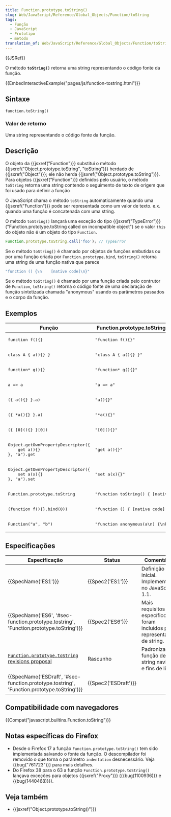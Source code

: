 ```yaml
---
title: Function.prototype.toString()
slug: Web/JavaScript/Reference/Global_Objects/Function/toString
tags:
  - Função
  - JavaScript
  - Prototipo
  - metodo
translation_of: Web/JavaScript/Reference/Global_Objects/Function/toString
---
```

{{JSRef}}

O método **`toString()`** retorna uma string representando o código fonte da função.

{{EmbedInteractiveExample("pages/js/function-tostring.html")}}

## Sintaxe

```
function.toString()
```

### Valor de retorno

Uma string representando o código fonte da função.

## Descrição

O objeto da {{jsxref("Function")}} substitui o método {{jsxref("Object.prototype.toString", "toString")}} herdado de {{jsxref("Object")}}; ele não herda {{jsxref("Object.prototype.toString")}}. Para objetos {{jsxref("Function")}} definidos pelo usuário, o método `toString` retorna uma string contendo o seguimento de texto de origem que foi usado para definir a função

O JavaScript chama o método `toString` automaticamente quando uma {{jsxref("Function")}} pode ser representada como um valor de texto. e.x. quando uma função é concatenada com uma string.

O método `toString()` lançará uma exceção do tipo {{jsxref("TypeError")}} ("Function.prototype.toString called on incompatible object") se o valor `this` do objeto não é um objeto do tipo `Function.`

```js example-bad
Function.prototype.toString.call('foo'); // TypeError
```

Se o método `toString()` é chamado por objetos de funções embutidas ou por uma função criada por `Function.prototype.bind`, `toString()` retorna uma string de uma função nativa que parece

```js
"function () {\n    [native code]\n}"
```

Se o método `toString()` é chamado por uma função criada pelo contrutor de `Function`, `toString()` retorna o código fonte de uma declaração de função sintetizada chamada "anonymous" usando os parâmetros passados e o corpo da função.

## Exemplos

<table class="standard-table">
  <thead>
    <tr>
      <th scope="col">Função</th>
      <th scope="col">Function.prototype.toString resultado</th>
    </tr>
  </thead>
  <tbody>
    <tr>
      <td><pre class="notranslate">function f(){}</pre></td>
      <td><pre class="notranslate">"function f(){}"</pre></td>
    </tr>
    <tr>
      <td><pre class="notranslate">class A { a(){} }</pre></td>
      <td><pre class="notranslate">"class A { a(){} }"</pre></td>
    </tr>
    <tr>
      <td><pre class="notranslate">function* g(){}</pre></td>
      <td><pre class="notranslate">"function* g(){}"</pre></td>
    </tr>
    <tr>
      <td><pre class="notranslate">a => a</pre></td>
      <td><pre class="notranslate">"a => a"</pre></td>
    </tr>
    <tr>
      <td><pre class="notranslate">({ a(){} }.a)</pre></td>
      <td><pre class="notranslate">"a(){}"</pre></td>
    </tr>
    <tr>
      <td><pre class="notranslate">({ *a(){} }.a)</pre></td>
      <td><pre class="notranslate">"*a(){}"</pre></td>
    </tr>
    <tr>
      <td><pre class="notranslate">({ [0](){} }[0])</pre></td>
      <td><pre class="notranslate">"[0](){}"</pre></td>
    </tr>
    <tr>
      <td>
        <pre class="notranslate">
Object.getOwnPropertyDescriptor({
    get a(){}
}, "a").get</pre
        >
      </td>
      <td><pre class="notranslate">"get a(){}"</pre></td>
    </tr>
    <tr>
      <td>
        <pre class="notranslate">
Object.getOwnPropertyDescriptor({
    set a(x){}
}, "a").set</pre
        >
      </td>
      <td><pre class="notranslate">"set a(x){}"</pre></td>
    </tr>
    <tr>
      <td><pre class="notranslate">Function.prototype.toString</pre></td>
      <td>
        <pre class="notranslate">"function toString() { [native code] }"</pre>
      </td>
    </tr>
    <tr>
      <td><pre class="notranslate">(function f(){}.bind(0))</pre></td>
      <td><pre class="notranslate">"function () { [native code] }"</pre></td>
    </tr>
    <tr>
      <td><pre class="notranslate">Function("a", "b")</pre></td>
      <td><pre class="notranslate">"function anonymous(a\n) {\nb\n}"</pre></td>
    </tr>
  </tbody>
</table>

## Especificações

| Especificação                                                                                                                     | Status                       | Comentário                                                                |
| --------------------------------------------------------------------------------------------------------------------------------- | ---------------------------- | ------------------------------------------------------------------------- |
| {{SpecName('ES1')}}                                                                                                          | {{Spec2('ES1')}}         | Definição inicial. Implementado no JavaScript 1.1.                        |
| {{SpecName('ES6', '#sec-function.prototype.tostring', 'Function.prototype.toString')}}              | {{Spec2('ES6')}}         | Mais requisitos específicos foram incluídos para representação de string. |
| [`Function.prototype.toString` revisions proposal](https://tc39.github.io/Function-prototype-toString-revision/#sec-introduction) | Rascunho                     | Padroniza a função de string navida e fins de linha.                      |
| {{SpecName('ESDraft', '#sec-function.prototype.tostring', 'Function.prototype.toString')}}          | {{Spec2('ESDraft')}} |                                                                           |

## Compatibilidade com navegadores

{{Compat("javascript.builtins.Function.toString")}}

## Notas específicas do Firefox

- Desde o Firefox 17 a função `Function.prototype.toString()` tem sido implementada salvando o fonte da função. O descompilador foi removido o que torna o parâmetro `indentation` desnecessário. Veja {{bug("761723")}} para mais detalhes.
- Do Firefox 38 para o 63 a função `Function.prototype.toString()` lançava exceções para objetos {{jsxref("Proxy")}} ({{bug(1100936)}} e {{bug(1440468)}}).

## Veja também

- {{jsxref("Object.prototype.toString()")}}
